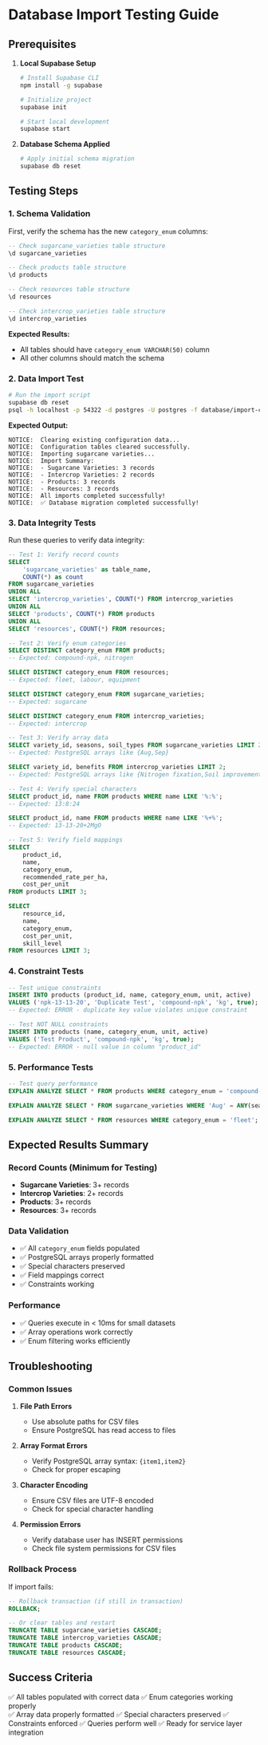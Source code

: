 # Database Import Testing Guide

## Prerequisites

1. **Local Supabase Setup**
   ```bash
   # Install Supabase CLI
   npm install -g supabase
   
   # Initialize project
   supabase init
   
   # Start local development
   supabase start
   ```

2. **Database Schema Applied**
   ```bash
   # Apply initial schema migration
   supabase db reset
   ```

## Testing Steps

### 1. **Schema Validation**

First, verify the schema has the new `category_enum` columns:

```sql
-- Check sugarcane_varieties table structure
\d sugarcane_varieties

-- Check products table structure  
\d products

-- Check resources table structure
\d resources

-- Check intercrop_varieties table structure
\d intercrop_varieties
```

**Expected Results:**
- All tables should have `category_enum VARCHAR(50)` column
- All other columns should match the schema

### 2. **Data Import Test**

```bash
# Run the import script
supabase db reset
psql -h localhost -p 54322 -d postgres -U postgres -f database/import-csv-data.sql
```

**Expected Output:**
```
NOTICE:  Clearing existing configuration data...
NOTICE:  Configuration tables cleared successfully.
NOTICE:  Importing sugarcane varieties...
NOTICE:  Import Summary:
NOTICE:  - Sugarcane Varieties: 3 records
NOTICE:  - Intercrop Varieties: 2 records  
NOTICE:  - Products: 3 records
NOTICE:  - Resources: 3 records
NOTICE:  All imports completed successfully!
NOTICE:  ✅ Database migration completed successfully!
```

### 3. **Data Integrity Tests**

Run these queries to verify data integrity:

```sql
-- Test 1: Verify record counts
SELECT 
    'sugarcane_varieties' as table_name, 
    COUNT(*) as count 
FROM sugarcane_varieties
UNION ALL
SELECT 'intercrop_varieties', COUNT(*) FROM intercrop_varieties
UNION ALL  
SELECT 'products', COUNT(*) FROM products
UNION ALL
SELECT 'resources', COUNT(*) FROM resources;

-- Test 2: Verify enum categories
SELECT DISTINCT category_enum FROM products;
-- Expected: compound-npk, nitrogen

SELECT DISTINCT category_enum FROM resources;  
-- Expected: fleet, labour, equipment

SELECT DISTINCT category_enum FROM sugarcane_varieties;
-- Expected: sugarcane

SELECT DISTINCT category_enum FROM intercrop_varieties;
-- Expected: intercrop

-- Test 3: Verify array data
SELECT variety_id, seasons, soil_types FROM sugarcane_varieties LIMIT 2;
-- Expected: PostgreSQL arrays like {Aug,Sep}

SELECT variety_id, benefits FROM intercrop_varieties LIMIT 2;
-- Expected: PostgreSQL arrays like {Nitrogen fixation,Soil improvement}

-- Test 4: Verify special characters
SELECT product_id, name FROM products WHERE name LIKE '%:%';
-- Expected: 13:8:24

SELECT product_id, name FROM products WHERE name LIKE '%+%';
-- Expected: 13-13-20+2MgO

-- Test 5: Verify field mappings
SELECT 
    product_id,
    name,
    category_enum,
    recommended_rate_per_ha,
    cost_per_unit
FROM products LIMIT 3;

SELECT 
    resource_id,
    name, 
    category_enum,
    cost_per_unit,
    skill_level
FROM resources LIMIT 3;
```

### 4. **Constraint Tests**

```sql
-- Test unique constraints
INSERT INTO products (product_id, name, category_enum, unit, active) 
VALUES ('npk-13-13-20', 'Duplicate Test', 'compound-npk', 'kg', true);
-- Expected: ERROR - duplicate key value violates unique constraint

-- Test NOT NULL constraints  
INSERT INTO products (name, category_enum, unit, active) 
VALUES ('Test Product', 'compound-npk', 'kg', true);
-- Expected: ERROR - null value in column "product_id"
```

### 5. **Performance Tests**

```sql
-- Test query performance
EXPLAIN ANALYZE SELECT * FROM products WHERE category_enum = 'compound-npk';

EXPLAIN ANALYZE SELECT * FROM sugarcane_varieties WHERE 'Aug' = ANY(seasons);

EXPLAIN ANALYZE SELECT * FROM resources WHERE category_enum = 'fleet';
```

## Expected Results Summary

### Record Counts (Minimum for Testing)
- **Sugarcane Varieties**: 3+ records
- **Intercrop Varieties**: 2+ records  
- **Products**: 3+ records
- **Resources**: 3+ records

### Data Validation
- ✅ All `category_enum` fields populated
- ✅ PostgreSQL arrays properly formatted
- ✅ Special characters preserved
- ✅ Field mappings correct
- ✅ Constraints working

### Performance
- ✅ Queries execute in < 10ms for small datasets
- ✅ Array operations work correctly
- ✅ Enum filtering works efficiently

## Troubleshooting

### Common Issues

1. **File Path Errors**
   - Use absolute paths for CSV files
   - Ensure PostgreSQL has read access to files

2. **Array Format Errors**
   - Verify PostgreSQL array syntax: `{item1,item2}`
   - Check for proper escaping

3. **Character Encoding**
   - Ensure CSV files are UTF-8 encoded
   - Check for special character handling

4. **Permission Errors**
   - Verify database user has INSERT permissions
   - Check file system permissions for CSV files

### Rollback Process

If import fails:
```sql
-- Rollback transaction (if still in transaction)
ROLLBACK;

-- Or clear tables and restart
TRUNCATE TABLE sugarcane_varieties CASCADE;
TRUNCATE TABLE intercrop_varieties CASCADE;
TRUNCATE TABLE products CASCADE;
TRUNCATE TABLE resources CASCADE;
```

## Success Criteria

✅ All tables populated with correct data
✅ Enum categories working properly  
✅ Array data properly formatted
✅ Special characters preserved
✅ Constraints enforced
✅ Queries perform well
✅ Ready for service layer integration
